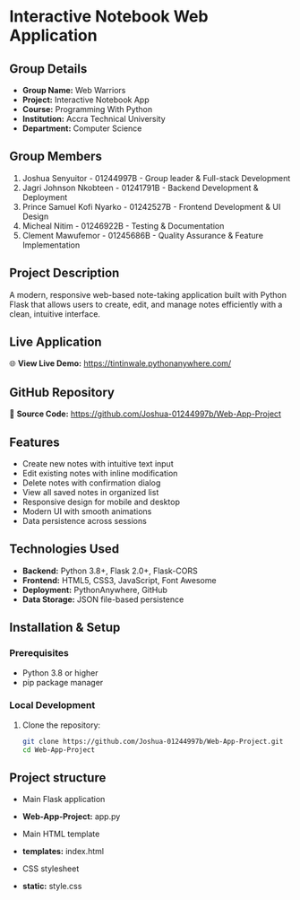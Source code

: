 # Interactive Notebook Web Application

## Group Details
- **Group Name:** Web Warriors
- **Project:** Interactive Notebook App  
- **Course:** Programming With Python
- **Institution:** Accra Technical University
- **Department:** Computer Science

## Group Members
1. Joshua Senyuitor - 01244997B - Group leader & Full-stack Development
2. Jagri Johnson Nkobteen - 01241791B - Backend Development & Deployment
3. Prince Samuel Kofi Nyarko - 01242527B - Frontend Development & UI Design
4. Micheal Nitim - 01246922B - Testing & Documentation
5. Clement Mawufemor - 01245686B - Quality Assurance & Feature Implementation

## Project Description
A modern, responsive web-based note-taking application built with Python Flask that allows users to create, edit, and manage notes efficiently with a clean, intuitive interface.

## Live Application
🌐 **View Live Demo:** https://tintinwale.pythonanywhere.com/

## GitHub Repository
📂 **Source Code:** https://github.com/Joshua-01244997b/Web-App-Project

## Features
- Create new notes with intuitive text input
- Edit existing notes with inline modification
- Delete notes with confirmation dialog
- View all saved notes in organized list
- Responsive design for mobile and desktop
- Modern UI with smooth animations
- Data persistence across sessions

## Technologies Used
- **Backend:** Python 3.8+, Flask 2.0+, Flask-CORS
- **Frontend:** HTML5, CSS3, JavaScript, Font Awesome
- **Deployment:** PythonAnywhere, GitHub
- **Data Storage:** JSON file-based persistence

## Installation & Setup

### Prerequisites
- Python 3.8 or higher
- pip package manager

### Local Development
1. Clone the repository:
   ```bash
   git clone https://github.com/Joshua-01244997b/Web-App-Project.git
   cd Web-App-Project

## Project structure
-  Main Flask application
- **Web-App-Project:** app.py

-  Main HTML template
- **templates:** index.html

-  CSS stylesheet
- **static:** style.css
